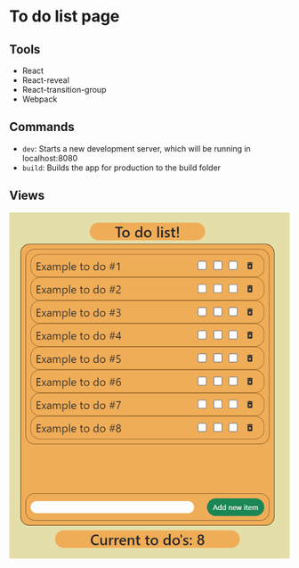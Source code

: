 # To do list page

## Tools

* React
* React-reveal
* React-transition-group
* Webpack

## Commands

* `dev`: Starts a new development server, which will be running in localhost:8080
* `build`: Builds the app for production to the build folder

## Views

![View](./public/View.png)
